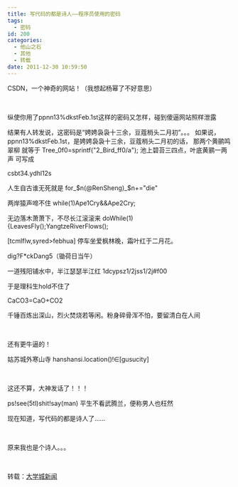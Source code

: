 ```yaml
---
title: 写代码的都是诗人——程序员使用的密码
tags:
  - 密码
id: 200
categories:
  - 他山之石
  - 其他
  - 转载
date: 2011-12-30 10:59:50
---
```


<div>

CSDN，一个神奇的网站！（我想起杨幂了不好意思）

&nbsp;

纵使你用了ppnn13%dkstFeb.1st这样的密码又怎样，碰到傻逼网站照样泄露

结果有人转发说，这密码是“娉娉袅袅十三余，豆蔻梢头二月初”。。。
如果说，ppnn13%dkstFeb.1st，是娉娉袅袅十三余，豆蔻梢头二月初的话，
那两个黄鹂鸣翠柳 就等于
Tree_0f0=sprintf("2_Bird_ff0/a");
池上碧苔三四点，叶底黄鹂一两声 可写成

csbt34.ydhl12s

人生自古谁无死就是
for_$n(@RenSheng)_$n+="die"

两岸猿声啼不住 while(1)Ape1Cry&amp;&amp;Ape2Cry;

无边落木萧萧下，不尽长江滚滚来 doWhile(1){LeavesFly();YangtzeRiverFlows();

[tcmlflw,syred&gt;febhua] 停车坐爱枫林晚，霜叶红于二月花。

dig?F*ckDang5（锄荷日当午）

一道残阳铺水中，半江瑟瑟半江红 1dcypsz1/2jss1/2j#f00

于是理科生hold不住了

CaCO3=CaO+CO2

千锤百炼出深山，烈火焚烧若等闲。粉身碎骨浑不怕，要留清白在人间

&nbsp;

还有更牛逼的！

姑苏城外寒山寺 hanshansi.location()!∈[gusucity]

&nbsp;

这还不算，大神发话了！！！

ps!see(5tl)shit!say(man) 平生不看武腾兰，便称男人也枉然

现在知道，写代码的都是诗人了……

&nbsp;

原来我也是个诗人。。。

&nbsp;

转载：[大学城新闻](http://qing.weibo.com/2378218003/8dc0ba13330008yn.html)

</div>